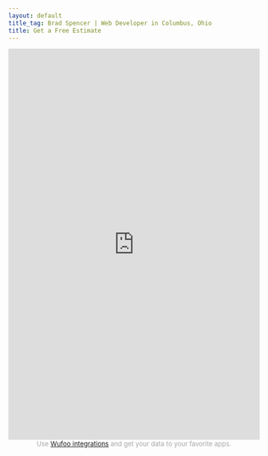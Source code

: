 ```yaml
---
layout: default
title_tag: Brad Spencer | Web Developer in Columbus, Ohio
title: Get a Free Estimate
---
```


<iframe height="785" allowTransparency="true" frameborder="0" scrolling="no" style="width:100%;border:none"  src="https://rawwebdesign.wufoo.com/embed/k1fld3od0wd6jsv/"><a href="https://rawwebdesign.wufoo.com/forms/k1fld3od0wd6jsv/">Fill out my Wufoo form!</a></iframe><div id="wuf-adv" style="font-family:inherit;font-size: small;color:#a7a7a7;text-align:center;display:block;"><span class="notranslate">Use <a href="http://www.wufoo.com/partners/">Wufoo integrations</a> and get your data to your favorite apps.</span></div>